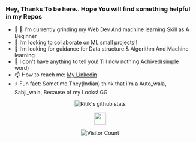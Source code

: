 ### Hey, Thanks To be here.. Hope You will find something helpful in my Repos

- 🔭 🌱 I’m currently grinding my Web Dev And machine learning Skill as A Beginner 
- 👯 I’m looking to collaborate on ML small projects!!
- 🤔 I’m looking for guidance for Data structure & Algorithm And Machine learning
- 💬 I don't have anything to tell you! Till now nothing Achived(simple word)
- 📫 How to reach me: <a href="https://www.linkedin.com/in/ritik-soni/">My Linkedin</a>
- ⚡ Fun fact: Sometime They(Indian) think that i'm a Auto_wala, Sabji_wala, Because of my Looks! GG
<div align="center">
  
![Ritik's github stats](https://github-readme-stats.vercel.app/api?username=ritiksoni00&show_icons=true&theme=radical)

<img height="32" width="32" src="https://unpkg.com/simple-icons@v3/icons/[ICON NAME].svg" />


<div align="center">

![Visitor Count](https://profile-counter.glitch.me/ritiksoni00/count.svg)

